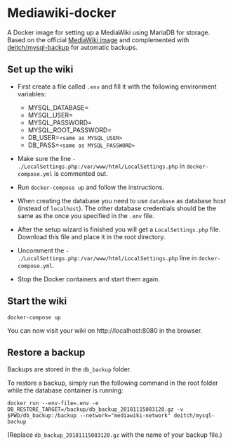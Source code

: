 # Mediawiki-docker

A Docker image for setting up a MediaWiki using MariaDB for storage. Based on the official [MediaWiki image](https://hub.docker.com/_/mediawiki/) and complemented with [deitch/mysql-backup](https://github.com/deitch/mysql-backup) for automatic backups.

## Set up the wiki
* First create a file called `.env` and fill it with the following environment variables:

    * MYSQL_DATABASE=
    * MYSQL_USER=
    * MYSQL_PASSWORD=
    * MYSQL_ROOT_PASSWORD=
    * DB_USER=`<same as MYSQL_USER>`
    * DB_PASS=`<same as MYSQL_PASSWORD>`

* Make sure the line `- ./LocalSettings.php:/var/www/html/LocalSettings.php` in `docker-compose.yml` is commented out.

* Run `docker-compose up` and follow the instructions. 

* When creating the database you need to use `database` as database host (instead of `localhost`). The other database credentials should be the same as the once you specified in the `.env` file.

* After the setup wizard is finished you will get a `LocalSettings.php` file. Download this file and place it in the root directory.

* Uncomment the `- ./LocalSettings.php:/var/www/html/LocalSettings.php` line in `docker-compose.yml`.

* Stop the Docker containers and start them again.

## Start the wiki

    docker-compose up

You can now visit your wiki on http://localhost:8080 in the browser.

## Restore a backup

Backups are stored in the `db_backup` folder.

To restore a backup, simply run the following command in the root folder while the database container is running:

    docker run --env-file=.env -e DB_RESTORE_TARGET=/backup/db_backup_20181115083120.gz -v $PWD/db_backup:/backup --network="mediawiki-network" deitch/mysql-backup

(Replace `db_backup_20181115083120.gz` with the name of your backup file.)